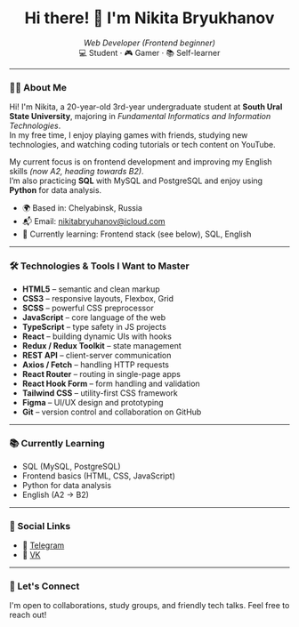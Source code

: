<h1 align="center">Hi there! 👋 I'm Nikita Bryukhanov</h1>

<p align="center">
  <em>Web Developer (Frontend beginner)</em> <br>
  💻 Student · 🎮 Gamer · 📚 Self-learner
</p>

---

### 👨‍🎓 About Me

Hi! I'm Nikita, a 20-year-old 3rd-year undergraduate student at **South Ural State University**, majoring in *Fundamental Informatics and Information Technologies*.  
In my free time, I enjoy playing games with friends, studying new technologies, and watching coding tutorials or tech content on YouTube.

My current focus is on frontend development and improving my English skills *(now A2, heading towards B2)*.  
I’m also practicing **SQL** with MySQL and PostgreSQL and enjoy using **Python** for data analysis.

- 🌍 Based in: Chelyabinsk, Russia  
- 📬 Email: [nikitabryuhanov@icloud.com](mailto:nikitabryuhanov@icloud.com)  
- 🧠 Currently learning: Frontend stack (see below), SQL, English

---

### 🛠️ Technologies & Tools I Want to Master

- **HTML5** – semantic and clean markup  
- **CSS3** – responsive layouts, Flexbox, Grid  
- **SCSS** – powerful CSS preprocessor  
- **JavaScript** – core language of the web  
- **TypeScript** – type safety in JS projects  
- **React** – building dynamic UIs with hooks  
- **Redux / Redux Toolkit** – state management  
- **REST API** – client-server communication  
- **Axios / Fetch** – handling HTTP requests  
- **React Router** – routing in single-page apps  
- **React Hook Form** – form handling and validation  
- **Tailwind CSS** – utility-first CSS framework  
- **Figma** – UI/UX design and prototyping  
- **Git** – version control and collaboration on GitHub  

---

### 📚 Currently Learning

- SQL (MySQL, PostgreSQL)
- Frontend basics (HTML, CSS, JavaScript)
- Python for data analysis
- English (A2 → B2)

---

### 🔗 Social Links

- 💬 [Telegram](https://t.me/nikitabryuhanov)
- 📘 [VK](https://vk.com/lerrooii)

---

### 🚀 Let's Connect

I'm open to collaborations, study groups, and friendly tech talks. Feel free to reach out!

